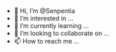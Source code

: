 - 👋 Hi, I’m @Senpentia
- 👀 I’m interested in ...
- 🌱 I’m currently learning ...
- 💞️ I’m looking to collaborate on ...
- 📫 How to reach me ...

<!---
Senpentia/Senpentia is a ✨ special ✨ repository because its `README.md` (this file) appears on your GitHub profile.
You can click the Preview link to take a look at your changes.
--->
